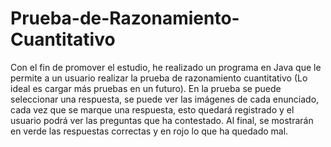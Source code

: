 # Prueba-de-Razonamiento-Cuantitativo
Con el fin de promover el estudio, he realizado un programa en Java que le permite a un usuario realizar la prueba de razonamiento cuantitativo (Lo ideal es cargar más pruebas en un futuro). En la prueba se puede seleccionar una respuesta, se puede ver las imágenes de cada enunciado, cada vez que se marque una respuesta, esto quedará registrado y el usuario podrá ver las preguntas que ha contestado. Al final, se mostrarán en verde las respuestas correctas y en rojo lo que ha quedado mal.

